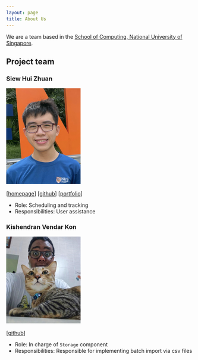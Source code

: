 ```yaml
---
layout: page
title: About Us
---
```


We are a team based in the [School of Computing, National University of Singapore](http://www.comp.nus.edu.sg).

## Project team

### Siew Hui Zhuan

<img src="images/huizhuansam.png" width="200px">

[[homepage](https://huizhuansam.github.io)]
[[github](https://github.com/huizhuansam)]
[[portfolio](team/johndoe.md)]

* Role: Scheduling and tracking
* Responsibilities: User assistance

### Kishendran Vendar Kon

<img src="images/kishendranvendarkon.png" width="200px">

[[github](https://github.com/KishendranVendarKon)]

* Role: In charge of `Storage` component
* Responsibilities: Responsible for implementing batch import via csv files
